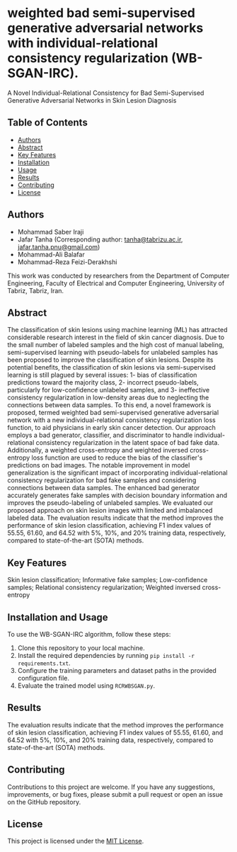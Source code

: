 # weighted bad semi-supervised generative adversarial networks with individual-relational consistency regularization (WB-SGAN-IRC). 
A Novel Individual-Relational Consistency for Bad Semi-Supervised Generative Adversarial Networks in Skin Lesion Diagnosis 

## Table of Contents
- [Authors](#authors)
- [Abstract](#abstract)
- [Key Features](#key-features)
- [Installation](#installation)
- [Usage](#usage)
- [Results](#results)
- [Contributing](#contributing)
- [License](#license)

## Authors

- Mohammad Saber Iraji
- Jafar Tanha (Corresponding author: tanha@tabrizu.ac.ir, jafar.tanha.pnu@gmail.com)
- Mohammad-Ali Balafar
- Mohammad-Reza Feizi-Derakhshi

This work was conducted by researchers from the Department of Computer Engineering, Faculty of Electrical and Computer Engineering, University of Tabriz, Tabriz, Iran.

## Abstract

The classification of skin lesions using machine learning (ML) has attracted considerable research interest in the field of skin cancer diagnosis. Due to the small number of labeled samples and the high cost of manual labeling, semi-supervised learning with pseudo-labels for unlabeled samples has been proposed to improve the classification of skin lesions. Despite its potential benefits, the classification of skin lesions via semi-supervised learning is still plagued by several issues: 1- bias of classification predictions toward the majority class, 2- incorrect pseudo-labels, particularly for low-confidence unlabeled samples, and 3- ineffective consistency regularization in low-density areas due to neglecting the connections between data samples. To this end, a novel framework is proposed, termed weighted bad semi-supervised generative adversarial network with a new individual-relational consistency regularization loss function, to aid physicians in early skin cancer detection. Our approach employs a bad generator, classifier, and discriminator to handle individual-relational consistency regularization in the latent space of bad fake data. Additionally, a weighted cross-entropy and weighted inversed cross-entropy loss function are used to reduce the bias of the classifier's predictions on bad images. The notable improvement in model generalization is the significant impact of incorporating individual-relational consistency regularization for bad fake samples and considering connections between data samples. The enhanced bad generator accurately generates fake samples with decision boundary information and improves the pseudo-labeling of unlabeled samples. We evaluated our proposed approach on skin lesion images with limited and imbalanced labeled data. The evaluation results indicate that the method improves the performance of skin lesion classification, achieving F1 index values of 55.55, 61.60, and 64.52 with 5%, 10%, and 20% training data, respectively, compared to state-of-the-art (SOTA) methods. 

## Key Features
Skin lesion classification; Informative fake samples; Low-confidence samples; Relational consistency regularization; Weighted inversed cross-entropy
## Installation and Usage

To use the WB-SGAN-IRC algorithm, follow these steps:

1. Clone this repository to your local machine.
2. Install the required dependencies by running `pip install -r requirements.txt`.
3. Configure the training parameters and dataset paths in the provided configuration file.
4. Evaluate the trained model using `RCRWBSGAN.py`.


## Results

The evaluation results indicate that the method improves the performance of skin lesion classification, achieving F1 index values of 55.55, 61.60, and 64.52 with 5%, 10%, and 20% training data, respectively, compared to state-of-the-art (SOTA) methods. 


## Contributing

Contributions to this project are welcome. If you have any suggestions, improvements, or bug fixes, please submit a pull request or open an issue on the GitHub repository.

## License

This project is licensed under the [MIT License](LICENSE).

